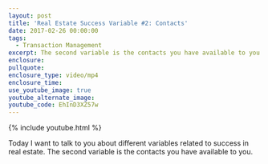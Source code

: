 ```yaml
---
layout: post
title: 'Real Estate Success Variable #2: Contacts'
date: 2017-02-26 00:00:00
tags:
  - Transaction Management
excerpt: The second variable is the contacts you have available to you.
enclosure:
pullquote:
enclosure_type: video/mp4
enclosure_time:
use_youtube_image: true
youtube_alternate_image:
youtube_code: EhInD3XZ57w
---
```


{% include youtube.html %}

Today I want to talk to you about different variables related to success in real estate. The second variable is the contacts you have available to you.
